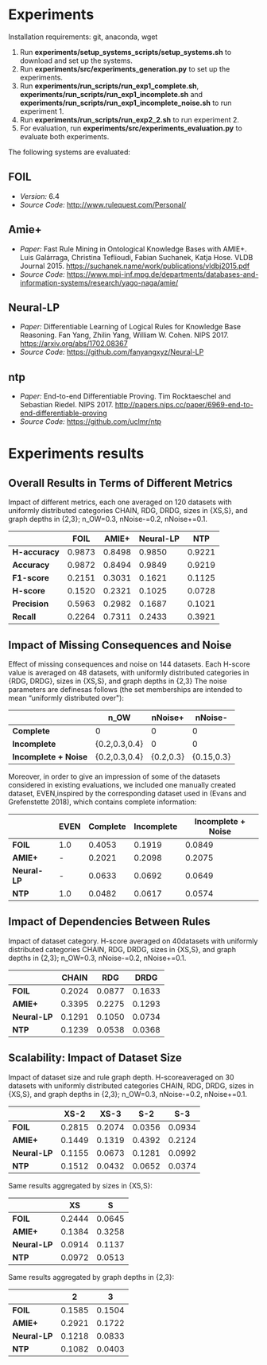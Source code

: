 # Experiments

Installation requirements: git, anaconda, wget
1. Run **experiments/setup_systems_scripts/setup_systems.sh** to download and set up the systems.
2. Run **experiments/src/experiments_generation.py** to set up the experiments.
3. Run **experiments/run_scripts/run_exp1_complete.sh**, **experiments/run_scripts/run_exp1_incomplete.sh** and **experiments/run_scripts/run_exp1_incomplete_noise.sh** to run experiment 1.
4. Run **experiments/run_scripts/run_exp2_2.sh** to run experiment 2.
4. For evaluation, run **experiments/src/experiments_evaluation.py** to evaluate both experiments.

The following systems are evaluated:

## FOIL

* *Version:* 6.4
* *Source Code:* <http://www.rulequest.com/Personal/>
 
## Amie+
* *Paper:* 
Fast Rule Mining in Ontological Knowledge Bases with AMIE+.
Luis Galárraga, Christina Teflioudi, Fabian Suchanek, Katja Hose.
VLDB Journal 2015. 
<https://suchanek.name/work/publications/vldbj2015.pdf>
* *Source Code:* <https://www.mpi-inf.mpg.de/departments/databases-and-information-systems/research/yago-naga/amie/>

## Neural-LP

* *Paper:* 
Differentiable Learning of Logical Rules for Knowledge Base Reasoning. 
Fan Yang, Zhilin Yang, William W. Cohen. 
NIPS 2017.
<https://arxiv.org/abs/1702.08367>
* *Source Code:*
<https://github.com/fanyangxyz/Neural-LP>

## ntp

* *Paper:*
End-to-end Differentiable Proving. 
Tim Rocktaeschel and Sebastian Riedel. 
NIPS 2017. 
<http://papers.nips.cc/paper/6969-end-to-end-differentiable-proving>
* *Source Code:*
<https://github.com/uclmr/ntp>

<!--## neural-theorem-proving (not sure anymore if we should test that)

* *Paper:*
Logical Rule Induction and Theory Learning Using Neural Theorem Proving.
Andres Campero, Aldo Pareja, Tim Klinger, Josh Tenenbaum, and Sebastian Riedel.
<https://arxiv.org/abs/1809.02193>
* *Source Code:*
<https://git.ng.bluemix.net/MIT-IBM-Watson-AI-Lab/AI-Algorithms/inducing-probabilistic-programs/neural-theorem-proving>-->



# Experiments results

## Overall Results in Terms of Different Metrics
Impact of different metrics, each one averaged on 120 datasets with uniformly distributed categories CHAIN, RDG, DRDG, sizes in {XS,S}, and graph depths in {2,3}; n_OW=0.3, nNoise-=0.2, nNoise+=0.1.

|| FOIL | AMIE+ | Neural-LP | NTP |
| --- | --- | ---  | --- | --- | 
| **H-accuracy** | 0.9873 | 0.8498 | 0.9850 |0.9221 |
|    **Accuracy** | 0.9872  | 0.8494 | 0.9849   | 0.9219|
 |   **F1-score** |  0.2151 | 0.3031 |  0.1621 | 0.1125 |
  |  **H-score** | 0.1520 | 0.2321 | 0.1025 | 0.0728 |
 |   **Precision** | 0.5963 | 0.2982 | 0.1687 | 0.1021 | %($s_c$) 
 |   **Recall** | 0.2264  | 0.7311  | 0.2433 | 0.3921 |


## Impact of Missing Consequences and Noise
Effect of missing consequences and noise on 144 datasets. Each H-score value is averaged on 48 datasets, with uniformly distributed categories in {RDG, DRDG}, sizes in {XS,S}, and graph depths in {2,3}
The  noise  parameters  are  definesas follows (the  set  memberships  are  intended  to  mean  “uniformly  distributed over"):

|                        |  n_OW       |  nNoise+ |  nNoise-   | 
| ---                    |  ---        |  ---     | ---        | 
| **Complete**           |    0        |    0     |     0      | 
| **Incomplete**         |{0.2,0.3,0.4}| 0        |  0         |
| **Incomplete + Noise** |{0.2,0.3,0.4}| {0.2,0.3}| {0.15,0.3} | 

Moreover, in order to give an impression  of  some  of  the  datasets  considered  in  existing  evaluations,  we  included  one  manually  created  dataset,  EVEN,inspired  by  the  corresponding  dataset  used  in  (Evans  and Grefenstette 2018), which contains complete information:

|| EVEN |  Complete | Incomplete | Incomplete + Noise | 
| --- | --- | ---  | --- | --- | 
| **FOIL**     | 1.0  | 0.4053  | 0.1919  | 0.0849  |
| **AMIE+**    | -    |  0.2021 |  0.2098 |  0.2075 |
| **Neural-LP**|  -   | 0.0633  | 0.0692  | 0.0649  |
| **NTP**      | 1.0  | 0.0482  | 0.0617  | 0.0574  |

## Impact of Dependencies Between Rules
Impact of dataset category. H-score averaged on 40datasets with uniformly distributed categories CHAIN, RDG, DRDG, sizes in {XS,S}, and graph depths in {2,3}; n_OW=0.3, nNoise-=0.2, nNoise+=0.1.

||CHAIN |  RDG | DRDG  |
| --- | --- | ---  | --- |
| **FOIL** | 0.2024 | 0.0877 | 0.1633     |
| **AMIE+** |  0.3395 | 0.2275 | 0.1293 |
| **Neural-LP**  |  0.1291 | 0.1050 | 0.0734 |
| **NTP**  | 0.1239 | 0.0538 | 0.0368   |

## Scalability: Impact of Dataset Size
Impact of dataset size and rule graph depth. H-scoreaveraged on 30 datasets with uniformly distributed categories CHAIN, RDG, DRDG, sizes in {XS,S}, and graph depths in {2,3}; n_OW=0.3, nNoise-=0.2, nNoise+=0.1.

|| XS-2 |  XS-3 | S-2 | S-3  |
| --- | --- | ---  | --- | --- | 
| **FOIL**  | 0.2815 | 0.2074 | 0.0356 | 0.0934 |
| **AMIE+**  | 0.1449 | 0.1319 | 0.4392 | 0.2124 |
| **Neural-LP**   | 0.1155 | 0.0673 | 0.1281 | 0.0992 |
| **NTP** | 0.1512 | 0.0432 | 0.0652 | 0.0374|

Same results aggregated by sizes in {XS,S}:

|| XS | S   |
| --- | --- | --- | 
| **FOIL**  | 0.2444 | 0.0645 |
| **AMIE+**  | 0.1384 | 0.3258 |
| **Neural-LP**   | 0.0914 | 0.1137 |
| **NTP** | 0.0972 | 0.0513 |

Same results aggregated by graph depths in {2,3}:

|| 2 | 3   |
| --- | --- | --- | 
| **FOIL**  | 0.1585 | 0.1504 |
| **AMIE+**  | 0.2921 | 0.1722 |
| **Neural-LP**   | 0.1218 | 0.0833 |
| **NTP** | 0.1082 | 0.0403 |
